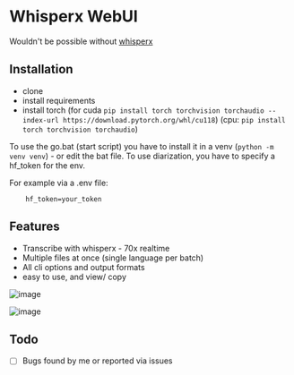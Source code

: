 # Whisperx WebUI

Wouldn't be possible without [whisperx](https://github.com/m-bain/whisperX)

## Installation

- clone
- install requirements
- install torch (for cuda `pip install torch torchvision torchaudio --index-url https://download.pytorch.org/whl/cu118`) (cpu: `pip install torch torchvision torchaudio`)

To use the go.bat (start script) you have to install it in a venv (`python -m venv venv`) - or edit the bat file.
To use diarization, you have to specify a hf_token for the env.

For example via a .env file:

```env
    hf_token=your_token
```

## Features

- Transcribe with whisperx - 70x realtime
- Multiple files at once (single language per batch)
- All cli options and output formats
- easy to use, and view/ copy

![image](https://github.com/Dschogo/whisperx-webui/assets/36862419/ff144328-51b6-45c1-a89a-ad4b63ea1699)

![image](https://github.com/Dschogo/whisperx-webui/assets/36862419/75442dee-a4fb-4151-a27c-9d0bcb87a25d)

## Todo

- [ ] Bugs found by me or reported via issues
